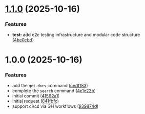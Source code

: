 # [1.1.0](https://github.com/mattjmcnaughton/context7-cli/compare/v1.0.0...v1.1.0) (2025-10-16)


### Features

* **test:** add e2e testing infrastructure and modular code structure ([4be0cbd](https://github.com/mattjmcnaughton/context7-cli/commit/4be0cbd525c5dec8d012a1e403ddf06cb0d87067))

# 1.0.0 (2025-10-16)


### Features

* add the `get-docs` command ([cedf183](https://github.com/mattjmcnaughton/context7-cli/commit/cedf183c6f8a3c2a141580263ab552a845c48be4))
* complete the `search` command ([4c1e22b](https://github.com/mattjmcnaughton/context7-cli/commit/4c1e22bd8c36841ee8eb6d927804c14b9d880570))
* initial commit ([41562a1](https://github.com/mattjmcnaughton/context7-cli/commit/41562a1d71d3fbd8165311c84b3516ef7bcd4a85))
* initial request ([841fbfc](https://github.com/mattjmcnaughton/context7-cli/commit/841fbfc8664c6d5035df17db7f809799c89eb21e))
* support ci/cd via GH workflows ([939874d](https://github.com/mattjmcnaughton/context7-cli/commit/939874dbb2f0dd640deea3285d4adc52eebc8fc4))
